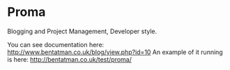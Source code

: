 Proma
=====

Blogging and Project Management, Developer style.


You can see documentation here:
http://www.bentatman.co.uk/blog/view.php?id=10
An example of it running is here:
http://bentatman.co.uk/test/proma/
